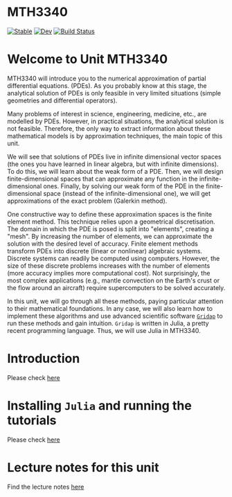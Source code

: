 # MTH3340

[![Stable](https://img.shields.io/badge/docs-stable-blue.svg)](https://monashmath.github.io/MTH3340/stable/)
[![Dev](https://img.shields.io/badge/docs-dev-blue.svg)](https://monashmath.github.io/MTH3340/dev/)
[![Build Status](https://github.com/monashmath/MTH3340/actions/workflows/CI.yml/badge.svg?branch=main)](https://github.com/monashmath/MTH3340/actions/workflows/CI.yml?query=branch%3Amain)


# Welcome to Unit MTH3340

MTH3340 will introduce you to the numerical approximation of partial differential equations. (PDEs). As you probably know at this stage, the analytical solution of PDEs is only feasible in very limited situations (simple geometries and differential operators).

Many problems of interest in science, engineering, medicine, etc., are modelled by PDEs. However, in practical situations, the analytical solution is not feasible. Therefore, the only way to extract information about these mathematical models is by approximation techniques, the main topic of this unit.

We will see that solutions of PDEs live in infinite dimensional vector spaces (the ones you have learned in linear algebra, but with infinite dimensions). To do this, we will learn about the weak form of a PDE. Then, we will design finite-dimensional spaces that can approximate any function in the infinite-dimensional ones. Finally, by solving our weak form of the PDE in the finite-dimensional space (instead of the infinite-dimensional one), we will get approximations of the exact problem (Galerkin method).

One constructive way to define these approximation spaces is the finite element method. This technique relies upon a geometrical discretisation. The domain in which the PDE is posed is split into "elements", creating a "mesh". By increasing the number of elements, we can approximate the solution with the desired level of accuracy.
Finite element methods transform PDEs into discrete (linear or nonlinear) algebraic systems. Discrete systems can readily be computed using computers. However, the size of these discrete problems increases with the number of elements (more accuracy implies more computational cost). Not surprisingly, the most complex applications (e.g., mantle convection on the Earth's crust or the flow around an aircraft) require supercomputers to be solved accurately.

In this unit, we will go through all these methods, paying particular attention to their mathematical foundations. In any case, we will also learn how to implement these algorithms and use advanced scientific software [`Gridap`](https://github.com/gridap/Gridap.jl) to run these methods and gain intuition. `Gridap` is written in Julia, a pretty recent programming language. Thus, we will use Julia in MTH3340.

# Introduction

Please check [here](https://github.com/MonashMath/MTH3340/blob/main/INTRODUCTION.md)

# Installing `Julia` and running the tutorials

Please check [here](https://github.com/MonashMath/MTH3340/blob/main/TUTORIALS.md)

# Lecture notes for this unit

Find the lecture notes [here](https://github.com/MonashMath/MTH3340/blob/main/assets/mth3340-lecture-notes.pdf)
